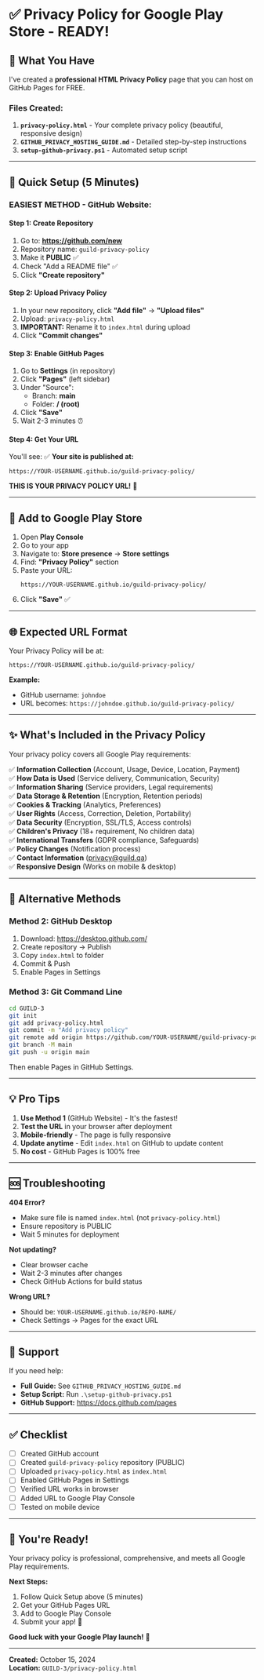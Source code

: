 # ✅ Privacy Policy for Google Play Store - READY!

## 📄 What You Have

I've created a **professional HTML Privacy Policy** page that you can host on GitHub Pages for FREE.

### Files Created:
1. **`privacy-policy.html`** - Your complete privacy policy (beautiful, responsive design)
2. **`GITHUB_PRIVACY_HOSTING_GUIDE.md`** - Detailed step-by-step instructions
3. **`setup-github-privacy.ps1`** - Automated setup script

---

## 🚀 Quick Setup (5 Minutes)

### **EASIEST METHOD - GitHub Website:**

#### Step 1: Create Repository
1. Go to: **https://github.com/new**
2. Repository name: `guild-privacy-policy`
3. Make it **PUBLIC** ✅
4. Check "Add a README file" ✅
5. Click **"Create repository"**

#### Step 2: Upload Privacy Policy
1. In your new repository, click **"Add file"** → **"Upload files"**
2. Upload: `privacy-policy.html`
3. **IMPORTANT:** Rename it to `index.html` during upload
4. Click **"Commit changes"**

#### Step 3: Enable GitHub Pages
1. Go to **Settings** (in repository)
2. Click **"Pages"** (left sidebar)
3. Under "Source":
   - Branch: **main**
   - Folder: **/ (root)**
4. Click **"Save"**
5. Wait 2-3 minutes ⏰

#### Step 4: Get Your URL
You'll see: ✅ **Your site is published at:**
```
https://YOUR-USERNAME.github.io/guild-privacy-policy/
```

**THIS IS YOUR PRIVACY POLICY URL!** 🎉

---

## 📱 Add to Google Play Store

1. Open **Play Console**
2. Go to your app
3. Navigate to: **Store presence** → **Store settings**
4. Find: **"Privacy Policy"** section
5. Paste your URL:
   ```
   https://YOUR-USERNAME.github.io/guild-privacy-policy/
   ```
6. Click **"Save"** ✅

---

## 🌐 Expected URL Format

Your Privacy Policy will be at:
```
https://YOUR-USERNAME.github.io/guild-privacy-policy/
```

**Example:**
- GitHub username: `johndoe`
- URL becomes: `https://johndoe.github.io/guild-privacy-policy/`

---

## ✨ What's Included in the Privacy Policy

Your privacy policy covers all Google Play requirements:

✅ **Information Collection** (Account, Usage, Device, Location, Payment)  
✅ **How Data is Used** (Service delivery, Communication, Security)  
✅ **Information Sharing** (Service providers, Legal requirements)  
✅ **Data Storage & Retention** (Encryption, Retention periods)  
✅ **Cookies & Tracking** (Analytics, Preferences)  
✅ **User Rights** (Access, Correction, Deletion, Portability)  
✅ **Data Security** (Encryption, SSL/TLS, Access controls)  
✅ **Children's Privacy** (18+ requirement, No children data)  
✅ **International Transfers** (GDPR compliance, Safeguards)  
✅ **Policy Changes** (Notification process)  
✅ **Contact Information** (privacy@guild.qa)  
✅ **Responsive Design** (Works on mobile & desktop)  

---

## 🔄 Alternative Methods

### **Method 2: GitHub Desktop**
1. Download: https://desktop.github.com/
2. Create repository → Publish
3. Copy `index.html` to folder
4. Commit & Push
5. Enable Pages in Settings

### **Method 3: Git Command Line**
```bash
cd GUILD-3
git init
git add privacy-policy.html
git commit -m "Add privacy policy"
git remote add origin https://github.com/YOUR-USERNAME/guild-privacy-policy.git
git branch -M main
git push -u origin main
```
Then enable Pages in GitHub Settings.

---

## 💡 Pro Tips

1. **Use Method 1** (GitHub Website) - It's the fastest!
2. **Test the URL** in your browser after deployment
3. **Mobile-friendly** - The page is fully responsive
4. **Update anytime** - Edit `index.html` on GitHub to update content
5. **No cost** - GitHub Pages is 100% free

---

## 🆘 Troubleshooting

**404 Error?**
- Make sure file is named `index.html` (not `privacy-policy.html`)
- Ensure repository is PUBLIC
- Wait 5 minutes for deployment

**Not updating?**
- Clear browser cache
- Wait 2-3 minutes after changes
- Check GitHub Actions for build status

**Wrong URL?**
- Should be: `YOUR-USERNAME.github.io/REPO-NAME/`
- Check Settings → Pages for the exact URL

---

## 📧 Support

If you need help:
- **Full Guide:** See `GITHUB_PRIVACY_HOSTING_GUIDE.md`
- **Setup Script:** Run `.\setup-github-privacy.ps1`
- **GitHub Support:** https://docs.github.com/pages

---

## ✅ Checklist

- [ ] Created GitHub account
- [ ] Created `guild-privacy-policy` repository (PUBLIC)
- [ ] Uploaded `privacy-policy.html` as `index.html`
- [ ] Enabled GitHub Pages in Settings
- [ ] Verified URL works in browser
- [ ] Added URL to Google Play Console
- [ ] Tested on mobile device

---

## 🎉 You're Ready!

Your privacy policy is professional, comprehensive, and meets all Google Play requirements.

**Next Steps:**
1. Follow Quick Setup above (5 minutes)
2. Get your GitHub Pages URL
3. Add to Google Play Console
4. Submit your app! 🚀

**Good luck with your Google Play launch!** 🎊

---

**Created:** October 15, 2024  
**Location:** `GUILD-3/privacy-policy.html`



